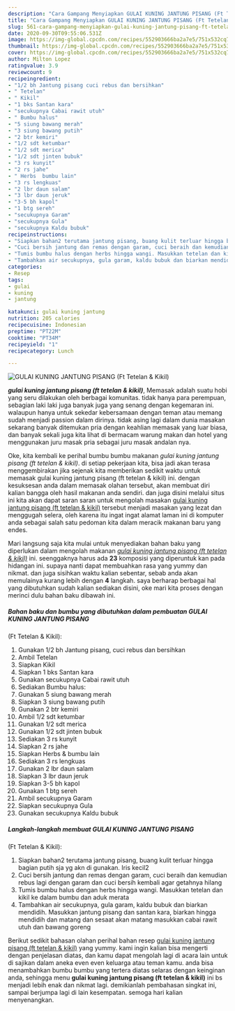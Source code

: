 ```yaml
---
description: "Cara Gampang Menyiapkan GULAI KUNING JANTUNG PISANG (Ft Tetelan &amp;amp; Kikil) yang Menggugah Selera"
title: "Cara Gampang Menyiapkan GULAI KUNING JANTUNG PISANG (Ft Tetelan &amp;amp; Kikil) yang Menggugah Selera"
slug: 561-cara-gampang-menyiapkan-gulai-kuning-jantung-pisang-ft-tetelan-and-amp-kikil-yang-menggugah-selera
date: 2020-09-30T09:55:06.531Z
image: https://img-global.cpcdn.com/recipes/552903666ba2a7e5/751x532cq70/gulai-kuning-jantung-pisang-ft-tetelan-kikil-foto-resep-utama.jpg
thumbnail: https://img-global.cpcdn.com/recipes/552903666ba2a7e5/751x532cq70/gulai-kuning-jantung-pisang-ft-tetelan-kikil-foto-resep-utama.jpg
cover: https://img-global.cpcdn.com/recipes/552903666ba2a7e5/751x532cq70/gulai-kuning-jantung-pisang-ft-tetelan-kikil-foto-resep-utama.jpg
author: Milton Lopez
ratingvalue: 3.9
reviewcount: 9
recipeingredient:
- "1/2 bh Jantung pisang cuci rebus dan bersihkan"
- " Tetelan"
- " Kikil"
- "1 bks Santan kara"
- "secukupnya Cabai rawit utuh"
- " Bumbu halus"
- "5 siung bawang merah"
- "3 siung bawang putih"
- "2 btr kemiri"
- "1/2 sdt ketumbar"
- "1/2 sdt merica"
- "1/2 sdt jinten bubuk"
- "3 rs kunyit"
- "2 rs jahe"
- " Herbs  bumbu lain"
- "3 rs lengkuas"
- "2 lbr daun salam"
- "3 lbr daun jeruk"
- "3-5 bh kapol"
- "1 btg sereh"
- "secukupnya Garam"
- "secukupnya Gula"
- "secukupnya Kaldu bubuk"
recipeinstructions:
- "Siapkan bahan2 terutama jantung pisang, buang kulit terluar hingga bagian putih sja yg akn di gunakan. Iris kecil2"
- "Cuci bersih jantung dan remas dengan garam, cuci beraih dan kemudian rebus lagi dengan garam dan cuci bersih kembali agar getahnya hilang"
- "Tumis bumbu halus dengan herbs hingga wangi. Masukkan tetelan dan kikil ke dalam bumbu dan aduk merata"
- "Tambahkan air secukupnya, gula garam, kaldu bubuk dan biarkan mendidih. Masukkan jantung pisang dan santan kara, biarkan hingga mendidih dan matang dan sesaat akan matang masukkan cabai rawit utuh dan bawang goreng"
categories:
- Resep
tags:
- gulai
- kuning
- jantung

katakunci: gulai kuning jantung 
nutrition: 205 calories
recipecuisine: Indonesian
preptime: "PT22M"
cooktime: "PT34M"
recipeyield: "1"
recipecategory: Lunch

---
```



![GULAI KUNING JANTUNG PISANG
(Ft Tetelan &amp; Kikil)](https://img-global.cpcdn.com/recipes/552903666ba2a7e5/751x532cq70/gulai-kuning-jantung-pisang-ft-tetelan-kikil-foto-resep-utama.jpg)

<b><i>gulai kuning jantung pisang
(ft tetelan &amp; kikil)</i></b>, Memasak adalah suatu hobi yang seru dilakukan oleh berbagai komunitas. tidak hanya para perempuan, sebagian laki laki juga banyak juga yang senang dengan kegemaran ini. walaupun hanya untuk sekedar kebersamaan dengan teman atau memang sudah menjadi passion dalam dirinya. tidak asing lagi dalam dunia masakan sekarang banyak ditemukan pria dengan keahlian memasak yang luar biasa, dan banyak sekali juga kita lihat di bermacam warung makan dan hotel yang menggunakan juru masak pria sebagai juru masak andalan nya.



Oke, kita kembali ke perihal bumbu bumbu makanan <i>gulai kuning jantung pisang
(ft tetelan &amp; kikil)</i>. di setiap pekerjaan kita, bisa jadi akan terasa menggembirakan jika sejenak kita memberikan sedikit waktu untuk memasak gulai kuning jantung pisang
(ft tetelan &amp; kikil) ini. dengan kesuksesan anda dalam memasak olahan tersebut, akan membuat diri kalian bangga oleh hasil makanan anda sendiri. dan juga disini melalui situs ini kita akan dapat saran saran untuk mengolah masakan <u>gulai kuning jantung pisang
(ft tetelan &amp; kikil)</u> tersebut menjadi masakan yang lezat dan menggugah selera, oleh karena itu ingat ingat alamat laman ini di komputer anda sebagai salah satu pedoman kita dalam meracik makanan baru yang endes.


Mari langsung saja kita mulai untuk menyediakan bahan baku yang diperlukan dalam mengolah makanan <u><i>gulai kuning jantung pisang
(ft tetelan &amp; kikil)</i></u> ini. seenggaknya harus ada <b>23</b> komposisi yang diperuntuk kan pada hidangan ini. supaya nanti dapat membuahkan rasa yang yummy dan nikmat. dan juga sisihkan waktu kalian sebentar, sebab anda akan memulainya kurang lebih dengan <b>4</b> langkah. saya berharap berbagai hal yang dibutuhkan sudah kalian sediakan disini, oke mari kita proses dengan merinci dulu bahan baku dibawah ini.

<!--inarticleads1-->

##### Bahan baku dan bumbu yang dibutuhkan dalam pembuatan GULAI KUNING JANTUNG PISANG
(Ft Tetelan &amp; Kikil):

1. Gunakan 1/2 bh Jantung pisang, cuci rebus dan bersihkan
1. Ambil  Tetelan
1. Siapkan  Kikil
1. Siapkan 1 bks Santan kara
1. Gunakan secukupnya Cabai rawit utuh
1. Sediakan  Bumbu halus:
1. Gunakan 5 siung bawang merah
1. Siapkan 3 siung bawang putih
1. Gunakan 2 btr kemiri
1. Ambil 1/2 sdt ketumbar
1. Gunakan 1/2 sdt merica
1. Gunakan 1/2 sdt jinten bubuk
1. Sediakan 3 rs kunyit
1. Siapkan 2 rs jahe
1. Siapkan  Herbs &amp; bumbu lain
1. Sediakan 3 rs lengkuas
1. Gunakan 2 lbr daun salam
1. Siapkan 3 lbr daun jeruk
1. Siapkan 3-5 bh kapol
1. Gunakan 1 btg sereh
1. Ambil secukupnya Garam
1. Siapkan secukupnya Gula
1. Gunakan secukupnya Kaldu bubuk




<!--inarticleads2-->

##### Langkah-langkah membuat GULAI KUNING JANTUNG PISANG
(Ft Tetelan &amp; Kikil):

1. Siapkan bahan2 terutama jantung pisang, buang kulit terluar hingga bagian putih sja yg akn di gunakan. Iris kecil2
1. Cuci bersih jantung dan remas dengan garam, cuci beraih dan kemudian rebus lagi dengan garam dan cuci bersih kembali agar getahnya hilang
1. Tumis bumbu halus dengan herbs hingga wangi. Masukkan tetelan dan kikil ke dalam bumbu dan aduk merata
1. Tambahkan air secukupnya, gula garam, kaldu bubuk dan biarkan mendidih. Masukkan jantung pisang dan santan kara, biarkan hingga mendidih dan matang dan sesaat akan matang masukkan cabai rawit utuh dan bawang goreng




Berikut sedikit bahasan olahan perihal bahan resep <u>gulai kuning jantung pisang
(ft tetelan &amp; kikil)</u> yang yummy. kami ingin kalian bisa mengerti dengan penjelasan diatas, dan kamu dapat mengolah lagi di acara lain untuk di sajikan dalam aneka even even keluarga atau teman kamu. anda bisa menambahkan bumbu bumbu yang tertera diatas selaras dengan keinginan anda, sehingga menu <b>gulai kuning jantung pisang
(ft tetelan &amp; kikil)</b> ini bs menjadi lebih enak dan nikmat lagi. demikianlah pembahasan singkat ini, sampai berjumpa lagi di lain kesempatan. semoga hari kalian menyenangkan.
